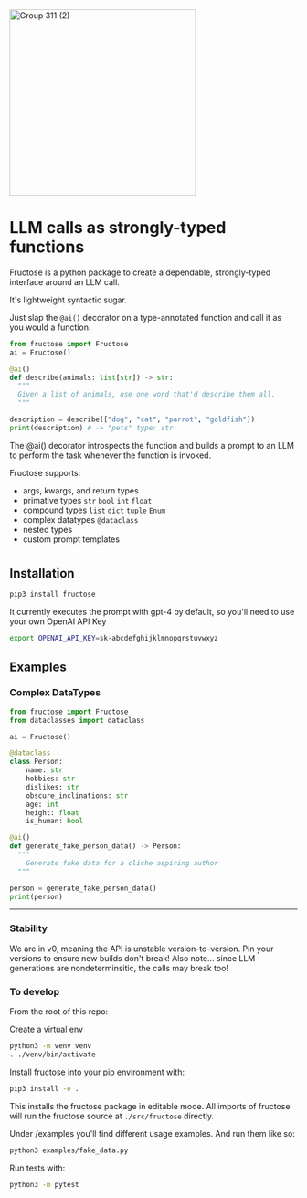 <img width="326" alt="Group 311 (2)" src="https://github.com/bananaml/fructose/assets/44653944/8162425c-a485-460f-b816-bcc6be5d2cef">


# LLM calls as strongly-typed functions

Fructose is a python package to create a dependable, strongly-typed interface around an LLM call.

It's lightweight syntactic sugar.

Just slap the `@ai()` decorator on a type-annotated function and call it as you would a function.

``` python
from fructose import Fructose
ai = Fructose()

@ai()
def describe(animals: list[str]) -> str:
  """
  Given a list of animals, use one word that'd describe them all.
  """

description = describe(["dog", "cat", "parrot", "goldfish"])
print(description) # -> "pets" type: str
```
The @ai() decorator introspects the function and builds a prompt to an LLM to perform the task whenever the function is invoked.

Fructose supports:
- args, kwargs, and return types
- primative types `str` `bool` `int` `float`
- compound types `list` `dict` `tuple` `Enum` 
- complex datatypes `@dataclass`
- nested types
- custom prompt templates

# 
## Installation
``` bash
pip3 install fructose
```

It currently executes the prompt with gpt-4 by default, so you'll need to use your own OpenAI API Key
``` bash
export OPENAI_API_KEY=sk-abcdefghijklmnopqrstuvwxyz
```


## Examples

### Complex DataTypes

``` python
from fructose import Fructose
from dataclasses import dataclass

ai = Fructose()

@dataclass
class Person:
    name: str
    hobbies: str
    dislikes: str
    obscure_inclinations: str
    age: int
    height: float
    is_human: bool

@ai()
def generate_fake_person_data() -> Person:
  """
    Generate fake data for a cliche aspiring author
  """

person = generate_fake_person_data()
print(person)
```


---

### Stability

We are in v0, meaning the API is unstable version-to-version. Pin your versions to ensure new builds don't break!
Also note... since LLM generations are nondeterminsitic, the calls may break too!

### To develop

From the root of this repo:

Create a virtual env
``` bash
python3 -m venv venv
. ./venv/bin/activate
```

Install fructose into your pip environment with:
``` bash
pip3 install -e .
```
This installs the fructose package in editable mode. All imports of fructose will run the fructose source at `./src/fructose` directly.

Under /examples you'll find different usage examples. And run them like so:
``` bash
python3 examples/fake_data.py
```

Run tests with:
``` bash
python3 -m pytest
```
